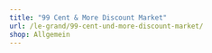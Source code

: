 ```yaml
---
title: "99 Cent & More Discount Market"
url: /le-grand/99-cent-und-more-discount-market/
shop: Allgemein
---
```

